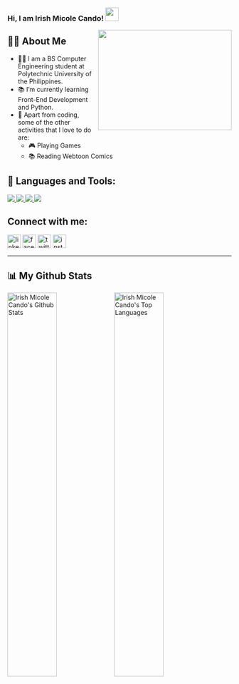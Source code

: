 <h3>Hi, I am Irish Micole Cando! <img src="https://raw.githubusercontent.com/MartinHeinz/MartinHeinz/master/wave.gif" width="30px"></h3>

<img align="right" src="https://user-images.githubusercontent.com/49686277/95300282-93a64580-089c-11eb-80ec-2ae2481368d8.gif" height="225" width="300"> 

## 🙋‍♂️ About Me

-  👨‍🎓 I am a BS Computer Engineering student at Polytechnic University of the Philippines.
-  📚 I’m currently learning Front-End Development and Python.
-  📂 Apart from coding, some of the other activities that I love to do are:
     <ul>
       <li>🎮 Playing Games</li>
       <li>📚 Reading Webtoon Comics</li>
     </ul>

## 🚀 Languages and Tools:

<p align="left"> 
    <a href="https://www.python.org" target="_blank"> <img src="https://img.icons8.com/color/48/000000/python.png"/> </a> 
    <a href="https://www.java.com" target="_blank"> <img src="https://img.icons8.com/color/48/000000/java-coffee-cup-logo.png"/> </a>
    <a href="https://www.w3.org/html/" target="_blank"> <img src="https://img.icons8.com/color/48/000000/html-5.png"/> </a> 
    <a href="https://www.w3schools.com/css/" target="_blank"> <img src="https://img.icons8.com/color/48/000000/css3.png"/> </a> 
</p>

<p align="left">
<h2 align="left">Connect with me:</h2>
<a href = "https://www.linkedin.com/in/irish-micole-cando-851714225/" target="_blank"> <img src="https://img.icons8.com/fluent/48/000000/linkedin.png" alt="linkedin-account" height="30" width="30"/></a>
<a href = "https://www.facebook.com/ayreeeshcando" target="_blank"> <img src="https://img.icons8.com/color/48/000000/facebook.png" alt="facebook-account" height="30" width="30"/></a>
<a href = "https://twitter.com/ayreeeshcando" target="_blank"> <img src="https://img.icons8.com/fluent/48/000000/twitter.png" alt="twitter-account" height="30" width="30"/></a>
<a href = "https://www.instagram.com/ayresh__/" target="_blank"> <img src="https://img.icons8.com/fluent/48/000000/instagram-new.png" alt="instagram-account" height="30" width="30"/></a>
</p>


<hr>

## 📊 My Github Stats

<a href="https://github.com/irishmicoletcando/github-readme-stats" target="_blank"><img alt="Irish Micole Cando's Github Stats" align="left" width="47%" src="https://github-readme-stats.vercel.app/api?username=irishmicoletcando&show_icons=true&theme=dark&bg_color=0D1117&text_color=ffffff&hide_border=true&icon_color=528AAE"/></a>
<a href="https://github.com/irishmicoletcando/github-readme-stats" target="_blank"><img alt="Irish Micole Cando's Top Languages" align="left" width="47%" src="https://github-readme-stats.vercel.app/api/top-langs/?username=irishmicoletcando&langs_count=8&count_private=true&layout=compact&theme=react&hide_border=true&bg_color=0D1117&title_color=ffffff" /></a>
